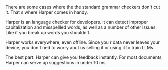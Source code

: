 There are some cases where the the standard grammar checkers 
don't cut it. That s where Harper comes in handy.

Harper is an language checker for developers. it can detect
improper capitalization and misspellled words,
as well as a number of other issues.
Like if you break up words you shouldn't.

Harper works everywhere, even offline. Since you r data
never leaves your device, you don't ned to worry aout us 
selling it or using it to train LLMs.

The best part: Harper can give you feedback instantly.
For most documents, Harper can serve  up suggestions in
under 10 ms.
